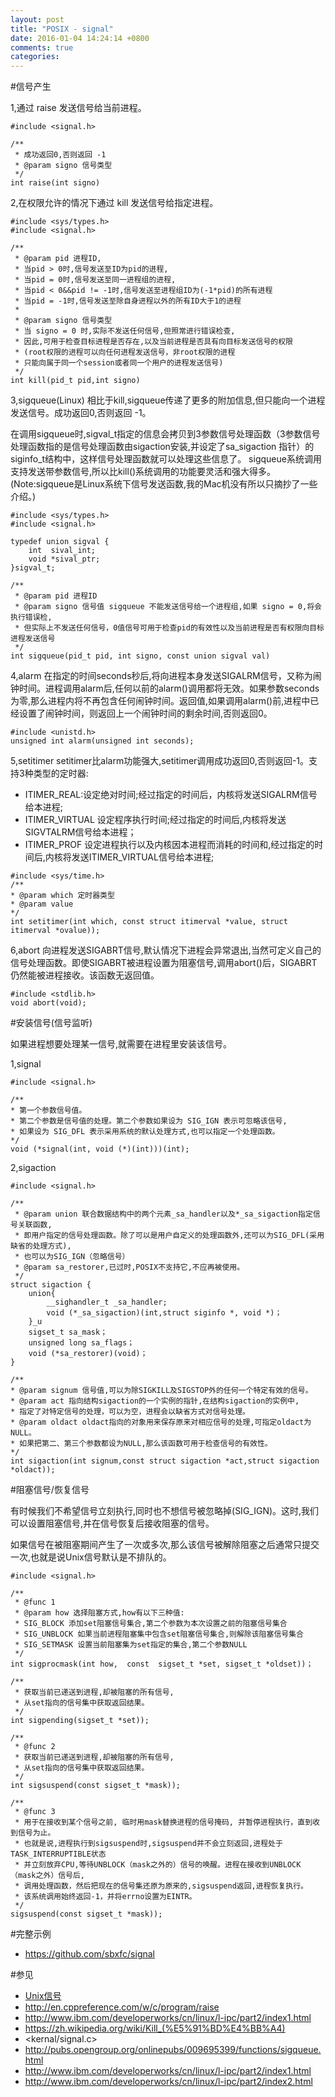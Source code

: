 ```yaml
---
layout: post
title: "POSIX - signal"
date: 2016-01-04 14:24:14 +0800
comments: true
categories: 
---
```


#信号产生

1,通过 raise 发送信号给当前进程。

	#include <signal.h> 
	
	/**
	 * 成功返回0,否则返回 -1
	 * @param signo 信号类型
	 */
	int raise(int signo) 
	
2,在权限允许的情况下通过 kill 发送信号给指定进程。

	#include <sys/types.h> 
	#include <signal.h> 
	
	/**
	 * @param pid 进程ID,
	 * 当pid > 0时,信号发送至ID为pid的进程,
	 * 当pid = 0时,信号发送至同一进程组的进程,
	 * 当pid < 0&&pid != -1时,信号发送至进程组ID为(-1*pid)的所有进程
	 * 当pid = -1时,信号发送至除自身进程以外的所有ID大于1的进程
	 * 
	 * @param signo 信号类型
	 * 当 signo = 0 时,实际不发送任何信号,但照常进行错误检查,
	 * 因此,可用于检查目标进程是否存在,以及当前进程是否具有向目标发送信号的权限
	 * (root权限的进程可以向任何进程发送信号，非root权限的进程
	 * 只能向属于同一个session或者同一个用户的进程发送信号)
	 */
	int kill(pid_t pid,int signo)
	
3,sigqueue(Linux) 相比于kill,sigqueue传递了更多的附加信息,但只能向一个进程发送信号。成功返回0,否则返回 -1。

在调用sigqueue时,sigval_t指定的信息会拷贝到3参数信号处理函数（3参数信号处理函数指的是信号处理函数由sigaction安装,并设定了sa_sigaction
指针）的siginfo_t结构中，这样信号处理函数就可以处理这些信息了。
sigqueue系统调用支持发送带参数信号,所以比kill()系统调用的功能要灵活和强大得多。(Note:sigqueue是Linux系统下信号发送函数,我的Mac机没有所以只摘抄了一些介绍。)


 
	#include <sys/types.h> 
	#include <signal.h> 
	
	typedef union sigval {
 		int  sival_int;
 		void *sival_ptr;
 	}sigval_t;
 	
	/**
	 * @param pid 进程ID
	 * @param signo 信号值 sigqueue 不能发送信号给一个进程组,如果 signo = 0,将会执行错误检,
	 * 但实际上不发送任何信号，0值信号可用于检查pid的有效性以及当前进程是否有权限向目标进程发送信号
	 */
	int sigqueue(pid_t pid, int signo, const union sigval val) 

4,alarm 在指定的时间seconds秒后,将向进程本身发送SIGALRM信号，又称为闹钟时间。进程调用alarm后,任何以前的alarm()调用都将无效。如果参数seconds为零,那么进程内将不再包含任何闹钟时间。返回值,如果调用alarm()前,进程中已经设置了闹钟时间，则返回上一个闹钟时间的剩余时间,否则返回0。

	#include <unistd.h> 
	unsigned int alarm(unsigned int seconds); 

5,setitimer setitimer比alarm功能强大,setitimer调用成功返回0,否则返回-1。支持3种类型的定时器:

- ITIMER_REAL:设定绝对时间;经过指定的时间后，内核将发送SIGALRM信号给本进程;
- ITIMER_VIRTUAL 设定程序执行时间;经过指定的时间后,内核将发送SIGVTALRM信号给本进程；
- ITIMER_PROF 设定进程执行以及内核因本进程而消耗的时间和,经过指定的时间后,内核将发送ITIMER_VIRTUAL信号给本进程;

<!--more-->

	#include <sys/time.h>
	/**
	* @param which 定时器类型
	* @param value 
	*/
	int setitimer(int which, const struct itimerval *value, struct itimerval *ovalue));
	
6,abort 向进程发送SIGABRT信号,默认情况下进程会异常退出,当然可定义自己的信号处理函数。即使SIGABRT被进程设置为阻塞信号,调用abort()后，SIGABRT仍然能被进程接收。该函数无返回值。
 
	#include <stdlib.h>
	void abort(void);

#安装信号(信号监听)

如果进程想要处理某一信号,就需要在进程里安装该信号。

1,signal

	#include <signal.h> 
	
	/**
	* 第一个参数信号值。
	* 第二个参数是信号值的处理。第二个参数如果设为 SIG_IGN 表示可忽略该信号,
	* 如果设为 SIG_DFL 表示采用系统的默认处理方式,也可以指定一个处理函数。
	*/
	void (*signal(int, void (*)(int)))(int);

2,sigaction

	#include <signal.h> 
	
	/**
	 * @param union 联合数据结构中的两个元素_sa_handler以及*_sa_sigaction指定信号关联函数,
	 * 即用户指定的信号处理函数。除了可以是用户自定义的处理函数外,还可以为SIG_DFL(采用缺省的处理方式),
	 * 也可以为SIG_IGN（忽略信号）
	 * @param sa_restorer,已过时,POSIX不支持它,不应再被使用。
	 */
	struct sigaction {
		union{
			__sighandler_t _sa_handler;
			void (*_sa_sigaction)(int,struct siginfo *, void *)；
		}_u
		sigset_t sa_mask；
		unsigned long sa_flags； 
		void (*sa_restorer)(void)；
    }
                  
	/**
	* @param signum 信号值,可以为除SIGKILL及SIGSTOP外的任何一个特定有效的信号。
	* @param act 指向结构sigaction的一个实例的指针,在结构sigaction的实例中,
	* 指定了对特定信号的处理，可以为空，进程会以缺省方式对信号处理。
	* @param oldact oldact指向的对象用来保存原来对相应信号的处理,可指定oldact为NULL。
	* 如果把第二、第三个参数都设为NULL,那么该函数可用于检查信号的有效性。
	*/
	int sigaction(int signum,const struct sigaction *act,struct sigaction *oldact));

#阻塞信号/恢复信号

有时候我们不希望信号立刻执行,同时也不想信号被忽略掉(SIG_IGN)。这时,我们可以设置阻塞信号,并在信号恢复后接收阻塞的信号。

如果信号在被阻塞期间产生了一次或多次,那么该信号被解除阻塞之后通常只提交一次,也就是说Unix信号默认是不排队的。
	
	#include <signal.h>
	
	/**
	 * @func 1
	 * @param how 选择阻塞方式,how有以下三种值:
	 * SIG_BLOCK 添加set阻塞信号集合,第二个参数为本次设置之前的阻塞信号集合
	 * SIG_UNBLOCK 如果当前进程阻塞集中包含set阻塞信号集合,则解除该阻塞信号集合
	 * SIG_SETMASK 设置当前阻塞集为set指定的集合,第二个参数NULL
	 */
	int sigprocmask(int how,  const  sigset_t *set, sigset_t *oldset))；
	
	/**
	 * 获取当前已递送到进程,却被阻塞的所有信号,
     * 从set指向的信号集中获取返回结果。
	 */
	int sigpending(sigset_t *set));
	
	/**
	 * @func 2
	 * 获取当前已递送到进程,却被阻塞的所有信号,
     * 从set指向的信号集中获取返回结果。
	 */
	int sigsuspend(const sigset_t *mask));
	
	/**
	 * @func 3
	 * 用于在接收到某个信号之前, 临时用mask替换进程的信号掩码, 并暂停进程执行，直到收到信号为止。
	 * 也就是说,进程执行到sigsuspend时,sigsuspend并不会立刻返回,进程处于TASK_INTERRUPTIBLE状态
	 * 并立刻放弃CPU,等待UNBLOCK（mask之外的）信号的唤醒。进程在接收到UNBLOCK（mask之外）信号后,
	 * 调用处理函数，然后把现在的信号集还原为原来的,sigsuspend返回,进程恢复执行。
	 * 该系统调用始终返回-1，并将errno设置为EINTR。
	 */
	sigsuspend(const sigset_t *mask));
#完整示例

 - <https://github.com/sbxfc/signal>	

#参见

- [Unix信号](https://zh.wikipedia.org/wiki/Unix%E4%BF%A1%E5%8F%B7)
- <http://en.cppreference.com/w/c/program/raise>
- <http://www.ibm.com/developerworks/cn/linux/l-ipc/part2/index1.html>
- <https://zh.wikipedia.org/wiki/Kill_(%E5%91%BD%E4%BB%A4)>
- <kernal/signal.c>
- <http://pubs.opengroup.org/onlinepubs/009695399/functions/sigqueue.html>
- <http://www.ibm.com/developerworks/cn/linux/l-ipc/part2/index1.html>
- <http://www.ibm.com/developerworks/cn/linux/l-ipc/part2/index2.html>
